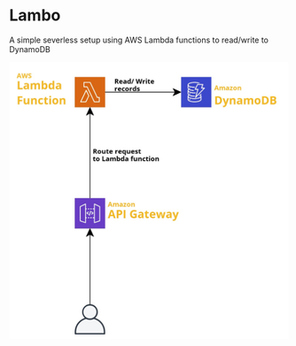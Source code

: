 # Lambo
A simple severless setup using AWS Lambda functions to read/write to DynamoDB

![Simple serverless architecture](./img/simple-serverless-architecture.jpg)